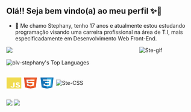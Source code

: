 ## Olá!! Seja bem vindo(a) ao meu perfil ✨💫

- 🌷 Me chamo Stephany, tenho 17 anos e atualmente estou estudando programação visando uma carreira profissional na área de T.I, mais especificadamente em Desenvolvimento Web Front-End.

<div> 
  
<img width="58%" src="https://github-readme-stats.vercel.app/api?username=olv-stephany&theme=nightowl&show_icons=true&hide_border=true&count_private=true">
<img align="right" alt="Ste-gif" height="30%" width="30%"  src="https://github.com/user-attachments/assets/892e1dfc-cb0c-46a4-a21f-268b9101828c">

![olv-stephany's Top Languages](https://github-readme-stats.vercel.app/api/top-langs/?username=olv-stephany&theme=nightowl&show_icons=true&hide_border=true&layout=compact)
</div>

<div style="display: inline_block">
  <br>
  <img align="center" alt="Ste-Js" height="30" width="40" src="https://raw.githubusercontent.com/devicons/devicon/master/icons/javascript/javascript-plain.svg">
  <img align="center" alt="Ste-HTML" height="30" width="40" src="https://raw.githubusercontent.com/devicons/devicon/master/icons/html5/html5-original.svg">
  <img align="center" alt="Ste-CSS" height="30" width="40" src="https://raw.githubusercontent.com/devicons/devicon/master/icons/css3/css3-original.svg">
  <img align="center" alt="Ste-CSS" height="30" width="40" src="https://cdn.jsdelivr.net/gh/devicons/devicon@latest/icons/react/react-original.svg" />  
</div>

  ##
<div> 
    <a href="www.linkedin.com/in/stephany-oliveira-development" target="_blank"><img src="https://img.shields.io/badge/-LinkedIn-%230077B5?style=for-the-badge&logo=linkedin&logoColor=white" target="_blank"></a> 
  <a href = "mailto:stephany16ce@outlook.com"><img src="https://img.shields.io/badge/-Gmail-%23333?style=for-the-badge&logo=gmail&logoColor=white" target="_blank"></a>
</div>
